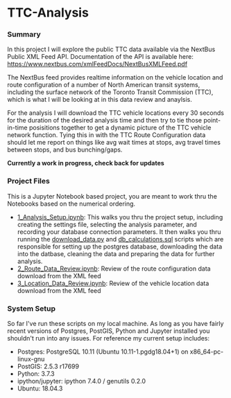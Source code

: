 # TTC-Analysis

### Summary
In this project I will explore the public TTC data available via the NextBus Public XML Feed API.  Documentation of the API is available here: https://www.nextbus.com/xmlFeedDocs/NextBusXMLFeed.pdf

The NextBus feed provides realtime information on the vehicle location and route configuration of a number of North American transit systems, including the surface network of the Toronto Transit Commission (TTC), which is what I will be looking at in this data review and anaylsis.

For the analysis I will download the TTC vehicle locations every 30 seconds for the duration of the desired analysis time and then try to tie those point-in-time posisitions together to get a dynamic picture of the TTC vehicle network function.  Tying this in with the TTC Route Configuration data should let me report on things like avg wait times at stops, avg travel times between stops, and bus bunching/gaps.

**Currently a work in progress, check back for updates**

### Project Files
This is a Jupyter Notebook based project, you are meant to work thru the Notebooks based on the numerical ordering.
* [1_Analysis_Setup.ipynb](1_Analysis_Setup.ipynb): This walks you thru the project setup, including creating the settings file, selecting the analysis parameter, and recording your database connection parameters.  It then walks you thru running the [download_data.py](dowwnload_data.py) and [db_calculations.sql](db_calculations.sql) scripts which are responsible for setting up the postgres database, downloading the data into the datbase, cleaning the data and preparing the data for further analysis.
* [2_Route_Data_Review.ipynb](2_Route_Data_Review.ipynb): Review of the route configuration data download from the XML feed
* [3_Location_Data_Review.ipynb](3_Location_Data_Review.ipynb): Review of the vehicle location data download from the XML feed

### System Setup
So far I've run these scripts on my local machine.  As long as you have fairly recent versions of Postgres, PostGIS, Python and Jupyter installed you shouldn't run into any issues.  For reference my current setup includes:
* Postgres: PostgreSQL 10.11 (Ubuntu 10.11-1.pgdg18.04+1) on x86_64-pc-linux-gnu
* PostGIS: 2.5.3 r17699
* Python: 3.7.3
* ipython/jupyter: ipython 7.4.0 / genutils 0.2.0
* Ubuntu: 18.04.3


